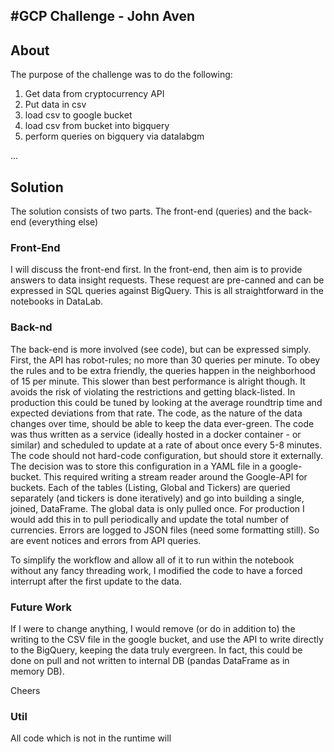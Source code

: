 #GCP Challenge - John Aven
---

## About
The purpose of the challenge was to do the following:
1. Get data from cryptocurrency API
2. Put data in csv
3. load csv to google bucket
4. load csv from bucket into bigquery
5. perform queries on bigquery via datalabgm

...


## Solution

The solution consists of two parts. The front-end (queries) and the back-end (everything else)

### Front-End
I will discuss the front-end first. In the front-end, then aim is to provide answers to data insight requests. These request are pre-canned and can be expressed in SQL queries against BigQuery. This is all straightforward in the notebooks in DataLab. 

### Back-nd
The back-end is more involved (see code), but can be expressed simply. First, the API has robot-rules; no more than 30 queries per minute. To obey the rules and to be extra friendly, the queries happen in the neighborhood of 15 per minute. This slower than best performance is alright though. It avoids the risk of violating the restrictions and getting black-listed. In production this could be tuned by looking at the average roundtrip time and expected deviations from that rate. The code, as the nature of the data changes over time, should be able to keep the data ever-green. The code was thus written as a service (ideally hosted in a docker container - or similar) and scheduled to update at a rate of about once every 5-8 minutes. The code should not hard-code configuration, but should store it externally. The decision was to store this configuration in a YAML file in a google-bucket. This required writing a stream reader around the Google-API for buckets. Each of the tables (Listing, Global and Tickers) are queried separately (and tickers is done iteratively) and go into building a single, joined, DataFrame. The global data is only pulled once. For production I would add this in to pull periodically and update the total number of currencies. Errors are logged to JSON files (need some formatting still). So are event notices and errors from API queries.

To simplify the workflow and allow all of it to run within the notebook without any fancy threading work, I modified the code to have a forced interrupt after the first update to the data.

### Future Work
If I were to change anything, I would remove (or do in addition to) the writing to the CSV file in the google bucket, and use the API to write directly to the BigQuery, keeping the data truly evergreen. In fact, this could be done on pull and not written to internal DB (pandas DataFrame as in memory DB). 

Cheers

### Util

All code which is not in the runtime will
